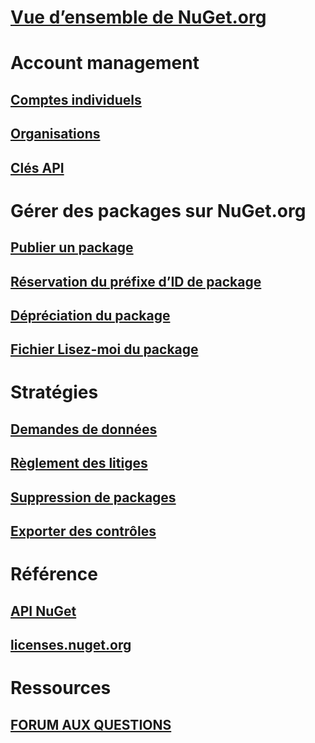 # [Vue d’ensemble de NuGet.org](overview-nuget-org.md)
# Account management
## [Comptes individuels](individual-accounts.md)
## [Organisations](organizations-on-nuget-org.md)
## [Clés API](scoped-api-keys.md)
# Gérer des packages sur NuGet.org
## [Publier un package](publish-a-package.md)
## [Réservation du préfixe d’ID de package](id-prefix-reservation.md)
## [Dépréciation du package](deprecate-packages.md)
## [Fichier Lisez-moi du package](package-readme-on-nuget-org.md)
# Stratégies
## [Demandes de données](policies/Data-requests.md)
## [Règlement des litiges](policies/dispute-resolution.md)
## [Suppression de packages](policies/deleting-packages.md)
## [Exporter des contrôles](policies/export-control.md)
# Référence
## [API NuGet](../api/overview.md)
## [licenses.nuget.org](licenses.nuget.org.md)
# Ressources
## [FORUM AUX QUESTIONS](nuget-org-faq.md)
